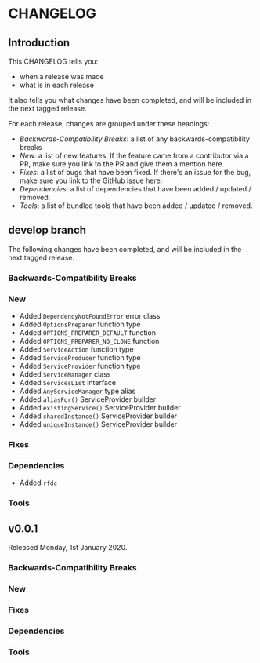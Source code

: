 # CHANGELOG

## Introduction

This CHANGELOG tells you:

* when a release was made
* what is in each release

It also tells you what changes have been completed, and will be included in the next tagged release.

For each release, changes are grouped under these headings:

* _Backwards-Compatibility Breaks_: a list of any backwards-compatibility breaks
* _New_: a list of new features. If the feature came from a contributor via a PR, make sure you link to the PR and give them a mention here.
* _Fixes_: a list of bugs that have been fixed. If there's an issue for the bug, make sure you link to the GitHub issue here.
* _Dependencies_: a list of dependencies that have been added / updated / removed.
* _Tools_: a list of bundled tools that have been added / updated / removed.

## develop branch

The following changes have been completed, and will be included in the next tagged release.

### Backwards-Compatibility Breaks

### New

* Added `DependencyNotFoundError` error class
* Added `OptionsPreparer` function type
* Added `OPTIONS_PREPARER_DEFAULT` function
* Added `OPTIONS_PREPARER_NO_CLONE` function
* Added `ServiceAction` function type
* Added `ServiceProducer` function type
* Added `ServiceProvider` function type
* Added `ServiceManager` class
* Added `ServicesList` interface
* Added `AnyServiceManager` type alias
* Added `aliasFor()` ServiceProvider builder
* Added `existingService()` ServiceProvider builder
* Added `sharedInstance()` ServiceProvider builder
* Added `uniqueInstance()` ServiceProvider builder

### Fixes

### Dependencies

* Added `rfdc`

### Tools

## v0.0.1

Released Monday, 1st January 2020.

### Backwards-Compatibility Breaks

### New

### Fixes

### Dependencies

### Tools
